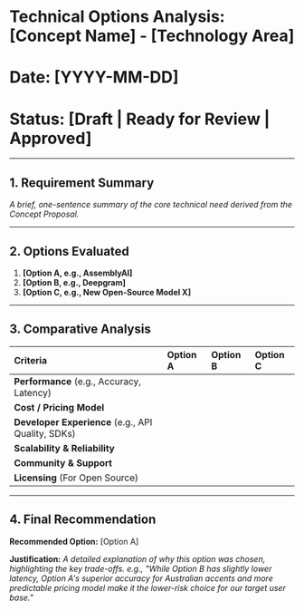 # Technical Options Analysis: [Concept Name] - [Technology Area]
# Date: [YYYY-MM-DD]
# Status: [Draft | Ready for Review | Approved]

---

## 1. Requirement Summary
*A brief, one-sentence summary of the core technical need derived from the Concept Proposal.*

---

## 2. Options Evaluated
1.  **[Option A, e.g., AssemblyAI]**
2.  **[Option B, e.g., Deepgram]**
3.  **[Option C, e.g., New Open-Source Model X]**

---

## 3. Comparative Analysis

| Criteria | Option A | Option B | Option C |
| :--- | :--- | :--- | :--- |
| **Performance** (e.g., Accuracy, Latency) | | | |
| **Cost / Pricing Model** | | | |
| **Developer Experience** (e.g., API Quality, SDKs) | | | |
| **Scalability & Reliability** | | | |
| **Community & Support** | | | |
| **Licensing** (For Open Source) | | | |

---

## 4. Final Recommendation

**Recommended Option:** [Option A]

**Justification:**
*A detailed explanation of why this option was chosen, highlighting the key trade-offs. e.g., "While Option B has slightly lower latency, Option A's superior accuracy for Australian accents and more predictable pricing model make it the lower-risk choice for our target user base."*
